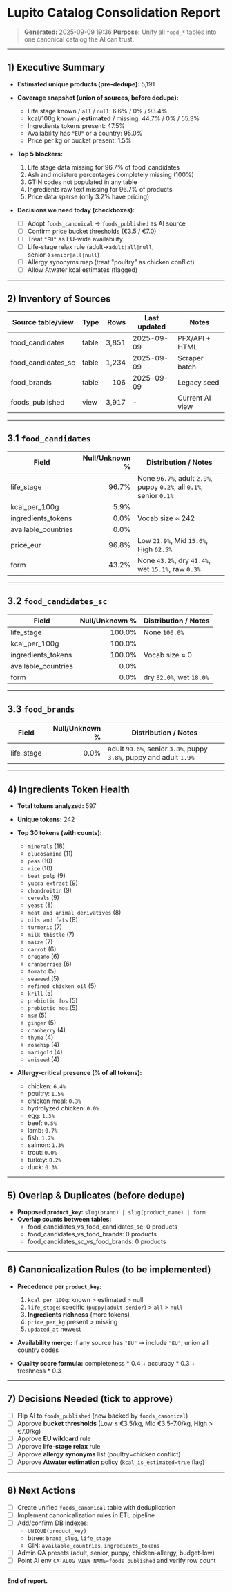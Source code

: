 # Lupito Catalog Consolidation Report

> **Generated:** 2025-09-09 19:36
> **Purpose:** Unify all `food_*` tables into one canonical catalog the AI can trust.

---

## 1) Executive Summary

- **Estimated unique products (pre-dedupe):** 5,191
- **Coverage snapshot (union of sources, before dedupe):**
  - Life stage known / `all` / `null`: 6.6% / 0% / 93.4%
  - kcal/100g known / **estimated** / missing: 44.7% / 0% / 55.3%
  - Ingredients tokens present: 47.5%
  - Availability has `"EU"` or a country: 95.0%
  - Price per kg or bucket present: 1.5%
  
- **Top 5 blockers:**
  1. Life stage data missing for 96.7% of food_candidates
  2. Ash and moisture percentages completely missing (100%)
  3. GTIN codes not populated in any table
  4. Ingredients raw text missing for 96.7% of products
  5. Price data sparse (only 3.2% have pricing)

- **Decisions we need today (checkboxes):**
  - [ ] Adopt `foods_canonical` → `foods_published` as AI source
  - [ ] Confirm price bucket thresholds (€3.5 / €7.0)
  - [ ] Treat `"EU"` as EU-wide availability
  - [ ] Life-stage relax rule (adult→`adult|all|null`, senior→`senior|all|null`)
  - [ ] Allergy synonyms map (treat "poultry" as chicken conflict)
  - [ ] Allow Atwater kcal estimates (flagged)

---

## 2) Inventory of Sources

| Source table/view | Type | Rows | Last updated | Notes |
|---|---|---:|---|---|
| food_candidates | table | 3,851 | 2025-09-09 | PFX/API + HTML |
| food_candidates_sc | table | 1,234 | 2025-09-09 | Scraper batch |
| food_brands | table | 106 | 2025-09-09 | Legacy seed |
| foods_published | view | 3,917 | - | Current AI view |

---

## 3.1 `food_candidates`

| Field | Null/Unknown % | Distribution / Notes |
|---|---:|---|
| life_stage | 96.7% | None `96.7%`, adult `2.9%`, puppy `0.2%`, all `0.1%`, senior `0.1%` |
| kcal_per_100g | 5.9% |  |
| ingredients_tokens | 0.0% | Vocab size ≈ 242 |
| available_countries | 0.0% |  |
| price_eur | 96.8% | Low `21.9%`, Mid `15.6%`, High `62.5%` |
| form | 43.2% | None `43.2%`, dry `41.4%`, wet `15.1%`, raw `0.3%` |

---

## 3.2 `food_candidates_sc`

| Field | Null/Unknown % | Distribution / Notes |
|---|---:|---|
| life_stage | 100.0% | None `100.0%` |
| kcal_per_100g | 100.0% |  |
| ingredients_tokens | 100.0% | Vocab size ≈ 0 |
| available_countries | 0.0% |  |
| form | 0.0% | dry `82.0%`, wet `18.0%` |

---

## 3.3 `food_brands`

| Field | Null/Unknown % | Distribution / Notes |
|---|---:|---|
| life_stage | 0.0% | adult `90.6%`, senior `3.8%`, puppy `3.8%`, puppy and adult `1.9%` |

---

## 4) Ingredients Token Health

- **Total tokens analyzed:** 597
- **Unique tokens:** 242
- **Top 30 tokens (with counts):**
  - `minerals` (18)
  - `glucosamine` (11)
  - `peas` (10)
  - `rice` (10)
  - `beet pulp` (9)
  - `yucca extract` (9)
  - `chondroitin` (9)
  - `cereals` (9)
  - `yeast` (8)
  - `meat and animal derivatives` (8)
  - `oils and fats` (8)
  - `turmeric` (7)
  - `milk thistle` (7)
  - `maize` (7)
  - `carrot` (6)
  - `oregano` (6)
  - `cranberries` (6)
  - `tomato` (5)
  - `seaweed` (5)
  - `refined chicken oil` (5)
  - `krill` (5)
  - `prebiotic fos` (5)
  - `prebiotic mos` (5)
  - `msm` (5)
  - `ginger` (5)
  - `cranberry` (4)
  - `thyme` (4)
  - `rosehip` (4)
  - `marigold` (4)
  - `aniseed` (4)

- **Allergy-critical presence (% of all tokens):**
  - chicken: `6.4%`
  - poultry: `1.5%`
  - chicken meal: `0.3%`
  - hydrolyzed chicken: `0.0%`
  - egg: `1.3%`
  - beef: `0.5%`
  - lamb: `0.7%`
  - fish: `1.2%`
  - salmon: `1.3%`
  - trout: `0.0%`
  - turkey: `0.2%`
  - duck: `0.3%`

---

## 5) Overlap & Duplicates (before dedupe)

- **Proposed `product_key`:** `slug(brand) | slug(product_name) | form`
- **Overlap counts between tables:**
  - food_candidates_vs_food_candidates_sc: 0 products
  - food_candidates_vs_food_brands: 0 products
  - food_candidates_sc_vs_food_brands: 0 products

---

## 6) Canonicalization Rules (to be implemented)

- **Precedence per `product_key`:**
  1) `kcal_per_100g`: known > estimated > null
  2) `life_stage`: specific (`puppy|adult|senior`) > `all` > `null`
  3) **Ingredients richness** (more tokens)
  4) `price_per_kg` present > missing
  5) `updated_at` newest

- **Availability merge:** if any source has `"EU"` → include `"EU"`; union all country codes
- **Quality score formula:** completeness * 0.4 + accuracy * 0.3 + freshness * 0.3

---

## 7) Decisions Needed (tick to approve)

- [ ] Flip AI to `foods_published` (now backed by `foods_canonical`)
- [ ] Approve **bucket thresholds** (Low ≤ €3.5/kg, Mid €3.5–7.0/kg, High > €7.0/kg)
- [ ] Approve **EU wildcard** rule
- [ ] Approve **life-stage relax** rule
- [ ] Approve **allergy synonyms** list (poultry=chicken conflict)
- [ ] Approve **Atwater estimation** policy (`kcal_is_estimated=true` flag)

---

## 8) Next Actions

- [ ] Create unified `foods_canonical` table with deduplication
- [ ] Implement canonicalization rules in ETL pipeline
- [ ] Add/confirm DB indexes:
  - `UNIQUE(product_key)`
  - btree: `brand_slug`, `life_stage`
  - GIN: `available_countries`, `ingredients_tokens`
- [ ] Admin QA presets (adult, senior, puppy, chicken-allergy, budget-low)
- [ ] Point AI env `CATALOG_VIEW_NAME=foods_published` and verify row count

---

**End of report.**
